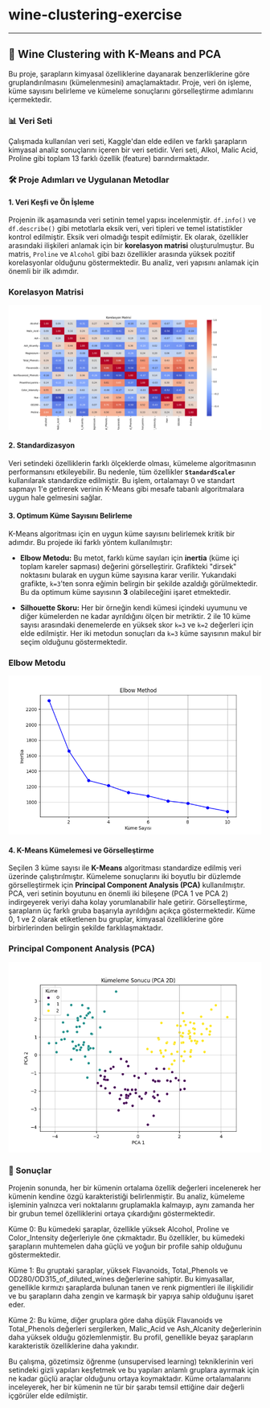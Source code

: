 # wine-clustering-exercise
---

## 🍷 Wine Clustering with K-Means and PCA

Bu proje, şarapların kimyasal özelliklerine dayanarak benzerliklerine göre gruplandırılmasını (kümelenmesini) amaçlamaktadır. Proje, veri ön işleme, küme sayısını belirleme ve kümeleme sonuçlarını görselleştirme adımlarını içermektedir.

### 📊 Veri Seti
Çalışmada kullanılan veri seti, Kaggle'dan elde edilen ve farklı şarapların kimyasal analiz sonuçlarını içeren bir veri setidir. Veri seti, Alkol, Malic Acid, Proline gibi toplam 13 farklı özellik (feature) barındırmaktadır.

### 🛠️ Proje Adımları ve Uygulanan Metodlar

#### 1. Veri Keşfi ve Ön İşleme
Projenin ilk aşamasında veri setinin temel yapısı incelenmiştir. `df.info()` ve `df.describe()` gibi metotlarla eksik veri, veri tipleri ve temel istatistikler kontrol edilmiştir. Eksik veri olmadığı tespit edilmiştir.
Ek olarak, özellikler arasındaki ilişkileri anlamak için bir **korelasyon matrisi** oluşturulmuştur. Bu matris, `Proline` ve `Alcohol` gibi bazı özellikler arasında yüksek pozitif korelasyonlar olduğunu göstermektedir. Bu analiz, veri yapısını anlamak için önemli bir ilk adımdır.
### Korelasyon Matrisi
![Korelasyon Matrisi](Figure_1.png)


#### 2. Standardizasyon
Veri setindeki özelliklerin farklı ölçeklerde olması, kümeleme algoritmasının performansını etkileyebilir. Bu nedenle, tüm özellikler **`StandardScaler`** kullanılarak standardize edilmiştir. Bu işlem, ortalamayı 0 ve standart sapmayı 1'e getirerek verinin K-Means gibi mesafe tabanlı algoritmalara uygun hale gelmesini sağlar.

#### 3. Optimum Küme Sayısını Belirleme
K-Means algoritması için en uygun küme sayısını belirlemek kritik bir adımdır. Bu projede iki farklı yöntem kullanılmıştır:

* **Elbow Metodu:** Bu metot, farklı küme sayıları için **inertia** (küme içi toplam kareler sapması) değerini görselleştirir. Grafikteki "dirsek" noktasını bularak en uygun küme sayısına karar verilir.
Yukarıdaki grafikte, `k=3`'ten sonra eğimin belirgin bir şekilde azaldığı görülmektedir. Bu da optimum küme sayısının **3** olabileceğini işaret etmektedir.

* **Silhouette Skoru:** Her bir örneğin kendi kümesi içindeki uyumunu ve diğer kümelerden ne kadar ayrıldığını ölçen bir metriktir. 2 ile 10 küme sayısı arasındaki denemelerde en yüksek skor `k=3` ve `k=2` değerleri için elde edilmiştir.
Her iki metodun sonuçları da `k=3` küme sayısının makul bir seçim olduğunu göstermektedir.

### Elbow Metodu
![Elbow Metodu](Figure_2.png)


#### 4. K-Means Kümelemesi ve Görselleştirme
Seçilen 3 küme sayısı ile **K-Means** algoritması standardize edilmiş veri üzerinde çalıştırılmıştır. Kümeleme sonuçlarını iki boyutlu bir düzlemde görselleştirmek için **Principal Component Analysis (PCA)** kullanılmıştır. PCA, veri setinin boyutunu en önemli iki bileşene (PCA 1 ve PCA 2) indirgeyerek veriyi daha kolay yorumlanabilir hale getirir.
Görselleştirme, şarapların üç farklı gruba başarıyla ayrıldığını açıkça göstermektedir. Küme 0, 1 ve 2 olarak etiketlenen bu gruplar, kimyasal özelliklerine göre birbirlerinden belirgin şekilde farklılaşmaktadır.

### Principal Component Analysis (PCA)
![Temel Bileşen Analizi (PCA)](Figure_3.png)

### 🎯 Sonuçlar
Projenin sonunda, her bir kümenin ortalama özellik değerleri incelenerek her kümenin kendine özgü karakteristiği belirlenmiştir. Bu analiz, kümeleme işleminin yalnızca veri noktalarını gruplamakla kalmayıp, aynı zamanda her bir grubun temel özelliklerini ortaya çıkardığını göstermektedir.

Küme 0: Bu kümedeki şaraplar, özellikle yüksek Alcohol, Proline ve Color_Intensity değerleriyle öne çıkmaktadır. Bu özellikler, bu kümedeki şarapların muhtemelen daha güçlü ve yoğun bir profile sahip olduğunu göstermektedir.

Küme 1: Bu gruptaki şaraplar, yüksek Flavanoids, Total_Phenols ve OD280/OD315_of_diluted_wines değerlerine sahiptir. Bu kimyasallar, genellikle kırmızı şaraplarda bulunan tanen ve renk pigmentleri ile ilişkilidir ve bu şarapların daha zengin ve karmaşık bir yapıya sahip olduğunu işaret eder.

Küme 2: Bu küme, diğer gruplara göre daha düşük Flavanoids ve Total_Phenols değerleri sergilerken, Malic_Acid ve Ash_Alcanity değerlerinin daha yüksek olduğu gözlemlenmiştir. Bu profil, genellikle beyaz şarapların karakteristik özelliklerine daha yakındır.

Bu çalışma, gözetimsiz öğrenme (unsupervised learning) tekniklerinin veri setindeki gizli yapıları keşfetmek ve bu yapıları anlamlı gruplara ayırmak için ne kadar güçlü araçlar olduğunu ortaya koymaktadır. Küme ortalamalarını inceleyerek, her bir kümenin ne tür bir şarabı temsil ettiğine dair değerli içgörüler elde edilmiştir.
